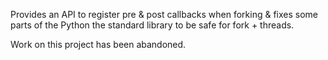 Provides an API to register pre & post callbacks when forking & fixes some parts
of the Python the standard library to be safe for fork + threads.

Work on this project has been abandoned.
